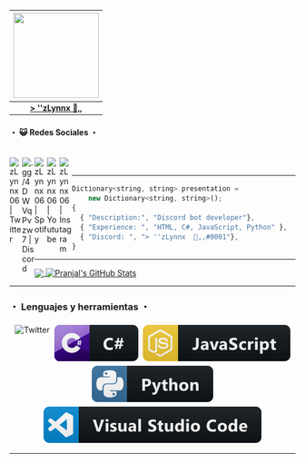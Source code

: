 |  <a href="https://github.com/zLynnx06"><img src="https://cdn.discordapp.com/avatars/827578468979441734/a_2e5fc5b6d2f168504012a2f310800b10.gif?size=2048" width="150px" height="150px" /></a> |
|:---------------------------------------------------------------------------------------------------------------------------------------: |
|       **[> ''zLynnx  🥀,,](https://github.com/zLynnx06)**                                                                                | 

#### ・ 😺 Redes Sociales ・

<br/>
<a href="https://twitter.com/zLynnx066">
  <img align="left" alt="zLynnx06 | Twitter" width="22px" src="https://www.freepnglogos.com/uploads/twitter-logo-png/black-and-white-twitter-logo-png-hq-download-25.png" />
  
</a>
<a href="https://discord.gg/4DWVqPvzw7">
  <img align="left" alt=".gg/4DWVqPvzw7 | Discord" width="22px" src="https://cdn.discordapp.com/attachments/846493368163106827/864652806421217290/discord-logo--v1.png" />

</a>
<a href="https://open.spotify.com/user/31bkmbczqn4uv7wqtxfk5eytudpe">
  <img align="left" alt="zLynnx06 | Spotify" width="22px" src="https://icons-for-free.com/iconfiles/png/512/simple+and+minimal+line+icons+spotify-1324450581038445238.png" />
  
</a>
<a href="https://www.youtube.com/channel/UCBCfP4bXAKud-7T9sW_GnvA">
  <img align="left" alt="zLynnx06 | Youtube" width="22px" src="https://www.searchpng.com/wp-content/uploads/2019/02/Youtube-Black-Icon-PNG-715x715.png" />

</a>
<a href="https://www.instagram.com/zlynnx066">
  <img align="left" alt="zLynnx06 | Instagram" width="22px" src="https://upload.wikimedia.org/wikipedia/commons/thumb/3/3e/Instagram_simple_icon.svg/1200px-Instagram_simple_icon.svg.png" />
  
<br />
  </a>
  
***********************************

```js
Dictionary<string, string> presentation =
    new Dictionary<string, string>();
{
  { "Description:", "Discord bot developer"},
  { "Experience: ", "HTML, C#, JavaScript, Python" },
  { "Discord: ", "> ''zLynnx  🥀,,#0001"},
}
```

***********************************

<a href="https://github.com/Pranjaljain0/Pranjaljain0">
  <img align="center" src="https://github-readme-stats.vercel.app/api/top-langs/?username=zLynnx06&hide=css,hack&title_color=ffffff&text_color=c9cacc&icon_color=2bbc8a&bg_color=1d1f21" />
</a>
<a href="https://github.com/Pranjaljain0/Pranjaljain0">
  <img align="center" src="https://github-readme-stats.vercel.app/api?username=zLynnx06&show_icons=true&line_height=27&count_private=true&&theme=radical" alt="Pranjal's GitHub Stats" />
</a>

***********************************

### ・ Lenguajes y herramientas ・

<p align="center">
 <img src="https://cdn.discordapp.com/attachments/864669532924018718/864669541481447435/html.png" alt="Twitter" style="vertical-align:top; margin:4px"><img src="https://raw.githubusercontent.com/8bithemant/8bithemant/master/svg/dev/languages/csharp.svg"alt="Twitter" style="vertical-align:top; margin:4px"><img src="https://raw.githubusercontent.com/8bithemant/8bithemant/master/svg/dev/languages/js.svg" alt="Twitter" style="vertical-align:top; margin:4px"><img src="https://raw.githubusercontent.com/8bithemant/8bithemant/master/svg/dev/languages/python.svg" alt="Twitter" style="vertical-align:top; margin:4px"><img 
src="https://raw.githubusercontent.com/8bithemant/8bithemant/master/svg/dev/tools/visualstudio_code.svg" alt="Twitter" style="vertical-align:top; margin:4px">
  
***********************************
